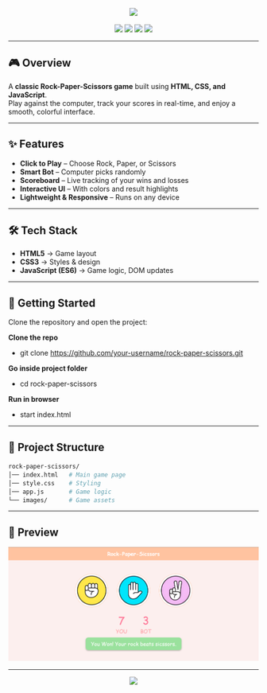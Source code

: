 <!-- Rock-Paper-Scissors Game README -->

<p align="center">
  <img src="https://capsule-render.vercel.app/api?type=waving&color=gradient&height=120&section=header&text=Rock%20Paper%20Scissors%20Game&fontSize=36&fontAlignY=35&fontColor=ffffff" />
</p>

<p align="center">
  <img src="https://img.shields.io/badge/HTML-E34F26?style=for-the-badge&logo=html5&logoColor=white"/>
  <img src="https://img.shields.io/badge/CSS-1572B6?style=for-the-badge&logo=css3&logoColor=white"/>
  <img src="https://img.shields.io/badge/JavaScript-F7DF1E?style=for-the-badge&logo=javascript&logoColor=black"/>
  <img src="https://img.shields.io/badge/Game-Project-blueviolet?style=for-the-badge"/>
</p>

---

## 🎮 Overview
A **classic Rock-Paper-Scissors game** built using **HTML, CSS, and JavaScript**.  
Play against the computer, track your scores in real-time, and enjoy a smooth, colorful interface.

---

## ✨ Features
-  **Click to Play** – Choose Rock, Paper, or Scissors  
-  **Smart Bot** – Computer picks randomly  
-  **Scoreboard** – Live tracking of your wins and losses  
-  **Interactive UI** – With colors and result highlights  
-  **Lightweight & Responsive** – Runs on any device  

---

## 🛠️ Tech Stack
- **HTML5** → Game layout  
- **CSS3** → Styles & design  
- **JavaScript (ES6)** → Game logic, DOM updates  

---

## 🚀 Getting Started
   
Clone the repository and open the project:

**Clone the repo**
- git clone https://github.com/your-username/rock-paper-scissors.git


**Go inside project folder**
- cd rock-paper-scissors

**Run in browser**
- start index.html

---

## 📂 Project Structure

```bash
rock-paper-scissors/
│── index.html   # Main game page
│── style.css    # Styling
│── app.js       # Game logic
└── images/      # Game assets
```

---

## 📸 Preview

<p align="center"> 
<img src="images/demo.png" alt="Game Preview" width="600"/> 
</p>

---

<p align="center">
  <img src="https://capsule-render.vercel.app/api?type=waving&color=gradient&customColorList=18A0FB,4FD1A5,F64F59,FAD961&height=100&section=footer"/>
</p>
